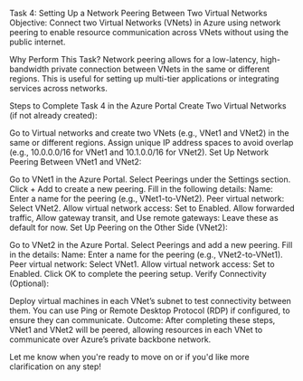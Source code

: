 Task 4: Setting Up a Network Peering Between Two Virtual Networks
Objective: Connect two Virtual Networks (VNets) in Azure using network peering to enable resource communication across VNets without using the public internet.

Why Perform This Task?
Network peering allows for a low-latency, high-bandwidth private connection between VNets in the same or different regions. This is useful for setting up multi-tier applications or integrating services across networks.

Steps to Complete Task 4 in the Azure Portal
Create Two Virtual Networks (if not already created):

Go to Virtual networks and create two VNets (e.g., VNet1 and VNet2) in the same or different regions.
Assign unique IP address spaces to avoid overlap (e.g., 10.0.0.0/16 for VNet1 and 10.1.0.0/16 for VNet2).
Set Up Network Peering Between VNet1 and VNet2:

Go to VNet1 in the Azure Portal.
Select Peerings under the Settings section.
Click + Add to create a new peering.
Fill in the following details:
Name: Enter a name for the peering (e.g., VNet1-to-VNet2).
Peer virtual network: Select VNet2.
Allow virtual network access: Set to Enabled.
Allow forwarded traffic, Allow gateway transit, and Use remote gateways: Leave these as default for now.
Set Up Peering on the Other Side (VNet2):

Go to VNet2 in the Azure Portal.
Select Peerings and add a new peering.
Fill in the details:
Name: Enter a name for the peering (e.g., VNet2-to-VNet1).
Peer virtual network: Select VNet1.
Allow virtual network access: Set to Enabled.
Click OK to complete the peering setup.
Verify Connectivity (Optional):

Deploy virtual machines in each VNet’s subnet to test connectivity between them.
You can use Ping or Remote Desktop Protocol (RDP) if configured, to ensure they can communicate.
Outcome:
After completing these steps, VNet1 and VNet2 will be peered, allowing resources in each VNet to communicate over Azure’s private backbone network.

Let me know when you're ready to move on or if you'd like more clarification on any step!
